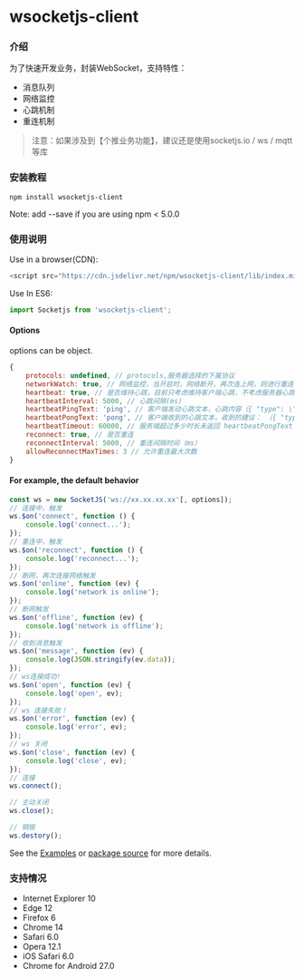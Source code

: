 # wsocketjs-client

### 介绍

为了快速开发业务，封装WebSocket，支持特性：

- 消息队列
- 网络监控
- 心跳机制
- 重连机制

> 注意：如果涉及到【个推业务功能】，建议还是使用socketjs.io / ws / mqtt 等库

### 安装教程

```nodejs
npm install wsocketjs-client
```

Note: add --save if you are using npm < 5.0.0

### 使用说明

Use in a browser(CDN):

```javascript
<script src="https://cdn.jsdelivr.net/npm/wsocketjs-client/lib/index.min.js"></script>
```

Use In ES6:

```javascript
import Socketjs from 'wsocketjs-client';
```

#### Options

options can be object.

```javascript
{
    protocols: undefined, // protocols,服务器选择的下属协议
    networkWatch: true, // 网络监控，当开启时，网络断开，再次连上网，则进行重连
    heartbeat: true, // 是否维持心跳，目前只考虑维持客户端心跳，不考虑服务器心跳，如果考虑，则需要服务端收到客户端报文后，返回一段报文给客户端
    heartbeatInterval: 5000, // 心跳间隔(ms)
    heartbeatPingText: 'ping', // 客户端发动心跳文本，心跳内容（{ "type": \"ping\" }）
    heartbeatPongText: 'pong', // 客户端收到的心跳文本，收到的建议： （{ "type": \"pong\" }），有关于心跳的过滤
    heartbeatTimeout: 60000, // 服务端超过多少时长未返回 heartbeatPongText ，则断定为断开连接，进行重连（ms）
    reconnect: true, // 是否重连
    reconnectInterval: 5000, // 重连间隔时间（ms）
    allowReconnectMaxTimes: 3 // 允许重连最大次数
}
```

#### For example, the default behavior

```javascript
const ws = new SocketJS('ws://xx.xx.xx.xx'[, options]);
// 连接中，触发
ws.$on('connect', function () {
    console.log('connect...');
});
// 重连中，触发
ws.$on('reconnect', function () {
    console.log('reconnect...');
});
// 断网，再次连接网络触发
ws.$on('online', function (ev) {
    console.log('network is online');
});
// 断网触发
ws.$on('offline', function (ev) {
    console.log('network is offline');
});
// 收到消息触发
ws.$on('message', function (ev) {
    console.log(JSON.stringify(ev.data));
});
// ws连接成功!
ws.$on('open', function (ev) {
    console.log('open', ev);
});
// ws 连接失败！
ws.$on('error', function (ev) {
    console.log('error', ev);
});
// ws 关闭
ws.$on('close', function (ev) {
    console.log('close', ev);
});
// 连接
ws.connect();

// 主动关闭
ws.close();

// 销毁
ws.destory();
```

See the [Examples](https://github.com/Hyhello/wsocket-client/blob/main/examples/index.html) or [package source](https://github.com/Hyhello/wsocket-client) for more details.

### 支持情况

- Internet Explorer 10
- Edge 12
- Firefox 6
- Chrome 14
- Safari 6.0
- Opera 12.1
- iOS Safari 6.0
- Chrome for Android 27.0
